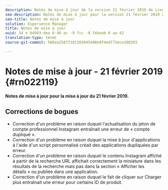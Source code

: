 ```yaml
---
description: Notes de mise à jour de la version 21 février 2019 de Livefyre.
seo-description: Notes de mise à jour pour la version 21 février 2019 de Livefyre.
seo-title: Notes de mise à jour
solution: Experience Manager
title: Notes de mise à jour
uuid: 34 e 64943-dea 6-46 ac -9 fcc -8 febeab 6 aa 42
translation-type: tm+mt
source-git-commit: 566ea2587f101202045488e9f4edf73ece100293

---
```



# Notes de mise à jour - 21 février 2019 {#rn022119}

**Notes de mise à jour pour la mise à jour du 21 février 2019.**


## Corrections de bogues

* Correction d'un problème en raison duquel l'actualisation du jeton de compte professionnel Instagram entraînait une erreur de « compte dupliqué ».
* Correction d'un problème en raison duquel la mise à jour d'applications à l'aide d'un script personnalisé créait des applications dupliquées par erreur.
* Correction d'un problème en raison duquel le contenu Instagram affiché à partir de la recherche URL affichait correctement la miniature dans les résultats de la recherche mais pas dans la section « Afficher les détails » ou publiée dans une application.
* Correction d'un problème en raison duquel le fait de cliquer sur Charger plus entraînait une erreur pour certains ID de produit.
